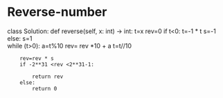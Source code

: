 # Reverse-number

class Solution:
    def reverse(self, x: int) -> int:
        t=x
        rev=0
        if t<0:
            t=-1 * t
            s=-1
        else:
            s=1    
        while (t>0):
            a=t%10
            rev= rev *10 + a
            t=t//10
            
        rev=rev * s
        if -2**31 <rev <2**31-1:
            
            return rev
        else:
            return 0 
